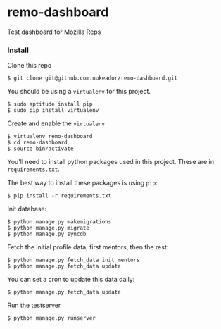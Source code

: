 remo-dashboard
==============

Test dashboard for Mozilla Reps

### Install

Clone this repo

    $ git clone git@github.com:nukeador/remo-dashboard.git
    
You should be using a ``virtualenv`` for this project.

    $ sudo aptitude install pip
    $ sudo pip install virtualenv

Create and enable the ``virtualenv``

    $ virtualenv remo-dashboard
    $ cd remo-dashboard
    $ source bin/activate

You'll need to install python packages used in this project. These are in ``requirements.txt``.

The best way to install these packages is using ``pip``:

    $ pip install -r requirements.txt
    
Init database:

    $ python manage.py makemigrations
    $ python manage.py migrate
    $ python manage.py syncdb
    
Fetch the initial profile data, first mentors, then the rest:
    
    $ python manage.py fetch_data init_mentors
    $ python manage.py fetch_data update
    
You can set a cron to update this data daily:

    $ python manage.py fetch_data update

Run the testserver

    $ python manage.py runserver